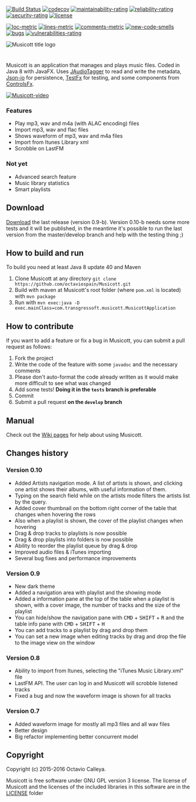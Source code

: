 [![Build Status](https://travis-ci.org/octaviospain/Musicott.svg?branch=master)](https://travis-ci.org/octaviospain/Musicott)
[![codecov](https://codecov.io/gh/octaviospain/Musicott/branch/master/graph/badge.svg)](https://codecov.io/gh/octaviospain/Musicott)
[![maintainability-rating](https://sonarqube.com/api/badges/measure?key=com.transgressoft%3Amusicott&metric=new_maintainability_rating)](https://sonarqube.com/component_measures?id=com.transgressoft%3Amusicott)
[![reliability-rating](https://sonarqube.com/api/badges/measure?key=com.transgressoft%3Amusicott&metric=new_reliability_rating)](https://sonarqube.com/component_measures?id=com.transgressoft%3Amusicott)
[![security-rating](https://sonarqube.com/api/badges/measure?key=com.transgressoft%3Amusicott&metric=new_security_rating)](https://sonarqube.com/component_measures?id=com.transgressoft%3Amusicott)
[![license](https://img.shields.io/badge/license-GPL3v2-brightgreen.svg)](https://github.com/octaviospain/Musicott/blob/master/license/gpl.txt)

[![loc-metric](https://sonarqube.com/api/badges/measure?key=com.transgressoft%3Amusicott&metric=ncloc)](https://sonarqube.com/component_measures/domain/Size?id=com.transgressoft%3Amusicott)
[![lines-metric](https://sonarqube.com/api/badges/measure?key=com.transgressoft%3Amusicott&metric=lines)](https://sonarqube.com/component_measures/domain/Size?id=com.transgressoft%3Amusicott)
[![comments-metric](https://sonarqube.com/api/badges/measure?key=com.transgressoft%3Amusicott&metric=comment_lines_density)](https://sonarqube.com/component_measures?id=com.transgressoft%3Amusicott)
[![new-code-smells](https://sonarqube.com/api/badges/measure?key=com.transgressoft%3Amusicott&metric=code_smells)](https://sonarqube.com/component_measures?id=com.transgressoft%3Amusicott)
[![bugs](https://sonarqube.com/api/badges/measure?key=com.transgressoft%3Amusicott&metric=bugs)](https://sonarqube.com/component_measures?id=com.transgressoft%3Amusicott)
[![vulnerabilities-rating](https://sonarqube.com/api/badges/measure?key=com.transgressoft%3Amusicott&metric=vulnerabilities)](https://sonarqube.com/component_measures?id=com.transgressoft%3Amusicott)


![Musicott title logo](http://imageshack.com/a/img921/1074/4WJ9yl.png)

#
Musicott is an application that manages and plays music files. Coded in Java 8 with JavaFX.
Uses [JAudioTagger](https://bitbucket.org/ijabz/jaudiotagger "jAudioTagger") to read and write the metadata,
[Json-io](https://github.com/jdereg/json-io "Json-io") for persistence,
[TestFx](https://github.com/TestFX/TestFX "TestFx") for testing, and some components from
[ControlsFx](https://bitbucket.org/controlsfx/controlsfx/ "ControlsFx").

[![Musicott-video](http://imageshack.com/a/img922/6599/x91wgY.png)](https://youtu.be/HHvfC3L8A3g)

### Features
* Play mp3, wav and m4a (with ALAC encoding) files
* Import mp3, wav and flac files
* Shows waveform of mp3, wav and m4a files
* Import from Itunes Library xml
* Scrobble on LastFM

### Not yet
* Advanced search feature
* Music library statistics
* Smart playlists

## Download
[Download](https://github.com/octaviospain/Musicott/releases "Download") the last release (version 0.9-b).
Version 0.10-b needs some more tests and it will be published, in the meantime it's possible to run the last version from the master/develop branch and help with the testing thing ;)

## How to build and run
To build you need at least Java 8 update 40 and Maven

 1. Clone Musicott at any directory `git clone https://github.com/octaviospain/Musicott.git`
 2. Build with maven at Musicott's root folder (where `pom.xml` is located)  with `mvn package`
 3. Run with `mvn exec:java -D exec.mainClass=com.transgressoft.musicott.MusicottApplication`

## How to contribute

If you want to add a feature or fix a bug in Musicott, you can submit a pull request as follows:

 1. Fork the project
 2. Write the code of the feature with some `javadoc` and the necessary comments
 3. Please don't auto-format the code already written as it would make more difficult to see what was changed
 4. Add some tests! **Doing it in the `tests` branch is preferable**
 5. Commit
 6. Submit a pull request **on the `develop` branch**

## Manual
Check out the [Wiki pages](https://github.com/octaviospain/Musicott/wiki "Wiki") for help about using Musicott.

## Changes history

### Version 0.10
* Added Artists navigation mode. A list of artists is shown, and clicking one artist shows their albums, with useful information of them.
* Typing on the search field while on the artists mode filters the artists list by the query.
* Added cover thumbnail on the bottom right corner of the table that changes when hovering the rows
* Also when a playlist is shown, the cover of the playlist changes when hovering
* Drag & drop tracks to playlists is now possible
* Drag & drop playlists into folders is now possible
* Ability to reorder the playlist queue by drag & drop
* Improved audio files & iTunes importing
* Several bug fixes and performance improvements

### Version 0.9
* New dark theme
* Added a navigation area with playlist and the showing mode
* Added a information pane at the top of the table when a playlist is shown, with a cover image,
the number of tracks and the size of the playlist
* You can hide/show the navigation pane with <kbd>CMD</kbd> + <kbd>SHIFT</kbd> + <kbd>R</kbd>
 and the table info pane with <kbd>CMD</kbd> + <kbd>SHIFT</kbd> + <kbd>H</kbd>
* You can add tracks to a playlist by drag and drop them
* You can set a new image when editing tracks by drag and drop the file to the image view on the window


### Version 0.8
* Ability to import from Itunes, selecting the "iTunes Music Library.xml" file
* LastFM API. The user can log in and Musicott will scrobble listened tracks
* Fixed a bug and now the waveform image is shown for all tracks

### Version 0.7
* Added waveform image for mostly all mp3 files and all wav files
* Better design
* Big refactor implementing better concurrent model

## Copyright
Copyright (c) 2015-2016 Octavio Calleya.

Musicott is free software under GNU GPL version 3 license. The license of Musicott and the licenses of the included libraries in this software are in the [LICENSE](https://github.com/octaviospain/Musicott/tree/master/license "License") folder
